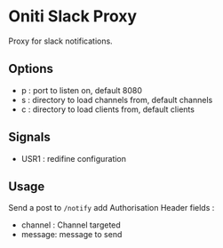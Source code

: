 # Oniti Slack Proxy

Proxy for slack notifications.

## Options

 - p : port to listen on, default 8080
 - s : directory to load channels from, default channels
 - c : directory to load clients from, default clients

## Signals

 - USR1 : redifine configuration

 ## Usage
Send a post to ```/notify```
add Authorisation Header
fields :
 - channel : Channel targeted
 - message: message to send
